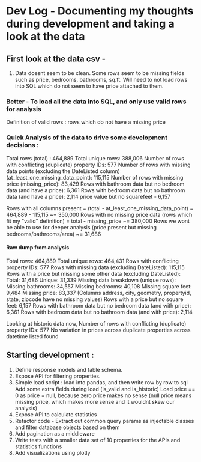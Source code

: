 # Dev Log - Documenting my thoughts during development and taking a look at the data

## First look at the data csv - 
1. Data doesnt seem to be clean. Some rows seem to be missing fields such as price, bedrooms, bathrooms, sq.ft. 
Will need to not load rows into SQL which do not seem to have price attached to them. 

### Better - To load all the data into SQL, and only use valid rows for analysis 
Definition of valid rows : rows which do not have a missing price

### Quick Analysis of the data to drive some development decisions :
Total rows (total) : 464,889 
Total unique rows: 388,006
Number of rows with conflicting (duplicate) property IDs: 577
Number of rows with missing data points (excluding the DateListed column) (at_least_one_missing_data_point): 115,115 
Number of rows with missing price (missing_price): 83,429 
Rows with bathroom data but no bedroom data (and have a price): 6,361
Rows with bedroom data but no bathroom data (and have a price): 2,114
price value but no squarefeet - 6,157

Rows with all columns present = (total - at_least_one_missing_data_point) = 464,889 - 115,115  ~= 350,000
Rows with no missing price data (rows which fit my "valid" definition) = total - missing_price ~= 380,000
Rows we wont be able to use for deeper analysis (price present but missing bedrooms/bathrooms/area) ~= 31,686

#### Raw dump from analysis
Total rows: 464,889
Total unique rows: 464,431
Rows with conflicting property IDs: 577
Rows with missing data (excluding DateListed): 115,115
Rows with a price but missing some other data (excluding DateListed):
Total: 31,686
Unique: 31,339
Missing data breakdown (unique rows):
Missing bathrooms: 34,557
Missing bedrooms: 40,108
Missing square feet: 9,484
Missing price: 83,337
(Columns address, city, geometry, propertyid, state, zipcode have no missing values)
Rows with a price but no square feet: 6,157
Rows with bathroom data but no bedroom data (and with price): 6,361
Rows with bedroom data but no bathroom data (and with price): 2,114

Looking at historic data now, 
Number of rows with conflicting (duplicate) property IDs: 577 
No variation in prices across duplicate properties across datetime listed found

## Starting development : 
1. Define response models and table schema. 
2. Expose API for filtering properties.
3. Simple load script : load into pandas, and then write row by row to sql
Add some extra fields during load (is_valid and is_historic)
Load price == 0 as price = null, because zero price makes no sense (null price means missing price, which makes more sense and it wouldnt skew our analysis)
4. Expose API to calculate statistics
5. Refactor code - Extract out common query params as injectable classes and filter database objects based on them
6. Add pagination as a middleware
7. Write tests with a smaller data set of 10 properties for the APIs and statistics functions
8. Add visualizations using plotly
